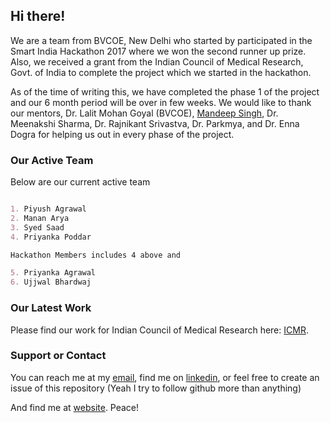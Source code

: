 ## Hi there!

We are a team from BVCOE, New Delhi who started by participated in the Smart India Hackathon 2017 where we won the second runner up prize. Also, we received a grant from the Indian Council of Medical Research, Govt. of India to complete the project which we started in the hackathon. 

As of the time of writing this, we have completed the phase 1 of the project and our 6 month period will be over in few weeks. We would like to thank our mentors, Dr. Lalit Mohan Goyal (BVCOE), [Mandeep Singh](https://www.msingh.com), Dr. Meenakshi Sharma, Dr. Rajnikant Srivastva, Dr. Parkmya, and Dr. Enna Dogra for helping us out in every phase of the project.

### Our Active Team

Below are our current active team 
```markdown

1. Piyush Agrawal
2. Manan Arya
3. Syed Saad
4. Priyanka Poddar

Hackathon Members includes 4 above and

5. Priyanka Agrawal
6. Ujjwal Bhardwaj
```

### Our Latest Work

Please find our work for Indian Council of Medical Research here: [ICMR](http://merf.icmr.org.in). 

### Support or Contact

You can reach me at my [email](mailto:me@ipiyush.com), find me on  [linkedin](https://linkedin.com/in/poush), or feel free to create an issue of this repository (Yeah I try to follow github more than anything)

And find me at [website](https://ipiyush.com). Peace!
